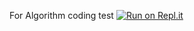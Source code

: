 For Algorithm coding test
[![Run on Repl.it](https://repl.it/badge/github/hiMinju/Algorithm)](https://repl.it/github/hiMinju/Algorithm)